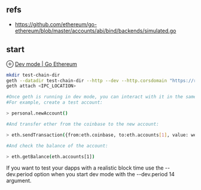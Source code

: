 ## refs
* https://github.com/ethereum/go-ethereum/blob/master/accounts/abi/bind/backends/simulated.go

## start
⊕ [Dev mode | Go Ethereum](https://geth.ethereum.org/docs/getting-started/dev-mode)

```bash
mkdir test-chain-dir
geth --datadir test-chain-dir --http --dev --http.corsdomain "https://remix.ethereum.org,http://remix.ethereum.org"
geth attach <IPC_LOCATION>

#Once geth is running in dev mode, you can interact with it in the same way as when geth is running in other ways.
#For example, create a test account:

> personal.newAccount()

#And transfer ether from the coinbase to the new account:

> eth.sendTransaction({from:eth.coinbase, to:eth.accounts[1], value: web3.toWei(0.05, "ether")})

#And check the balance of the account:

> eth.getBalance(eth.accounts[1])
```
If you want to test your dapps with a realistic block time use the --dev.period option when you start dev mode with the --dev.period 14 argument.
